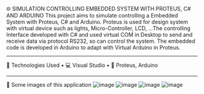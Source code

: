 🌐 SIMULATION CONTROLLING EMBEDDED SYSTEM WITH PROTEUS, C# AND ARDUINO
This project aims to simulate controlling a Embedded System with Proteus, C# and Arduino. Proteus is used for design system with virtual device such as lights, Micro-Controller, LCD, …The controlling Interface developed with C# and used virtual COM in Desktop to send and receive data via protocol RS232, so can control the system. The embedded code is developed in Arduino to adapt with Virtual Arduino in Proteus.
________________________________________
🔧 Technologies Used
•	💻 Visual Studio
•	🎨 Proteus, Arduino
________________________________________
🚀 Some images of this application
![image](https://github.com/user-attachments/assets/684cf449-2cbe-4409-8baa-9a721d128d2f)
![image](https://github.com/user-attachments/assets/922e48f8-5111-4971-b422-fa978a9d6e43)
![image](https://github.com/user-attachments/assets/0fd88a77-073f-4b76-b8e2-d3b4e168c296)
![image](https://github.com/user-attachments/assets/870b1845-d5be-446a-8aac-3c63339e2e79)




